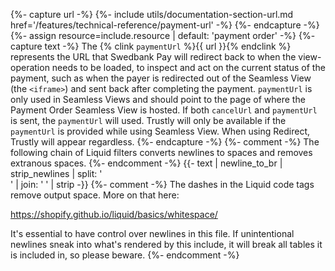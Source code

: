 {%- capture url -%}
    {%- include utils/documentation-section-url.md
        href='/features/technical-reference/payment-url' -%}
{%- endcapture -%}
{%- assign resource=include.resource | default: 'payment order' -%}
{%- capture text -%}
The {% clink `paymentUrl` %}{{ url }}{% endclink %} represents the URL that
Swedbank Pay will redirect back to when the view-operation needs to be loaded,
to inspect and act on the current status of the payment, such as when the payer
is redirected out of the Seamless View (the `<iframe>`) and sent back after
completing the payment. `paymentUrl` is only used in Seamless Views and should
point to the page of where the Payment Order Seamless View is hosted. If both
`cancelUrl` and `paymentUrl` is sent, the `paymentUrl` will used. Trustly will
only be available if the `paymentUrl` is provided while using Seamless View.
When using Redirect, Trustly will appear regardless.
{%- endcapture -%}
{%- comment -%}
The following chain of Liquid filters converts newlines to spaces and removes
extranous spaces.
{%- endcomment -%}
{{- text | newline_to_br | strip_newlines | split: '<br />' | join: ' ' | strip -}}
{%- comment -%} The dashes in the Liquid code tags remove output space.
More on that here:

<https://shopify.github.io/liquid/basics/whitespace/>

It's essential to have control over newlines in this file. If unintentional
newlines sneak into what's rendered by this include, it will break all tables
it is included in, so please beware.
{%- endcomment -%}

